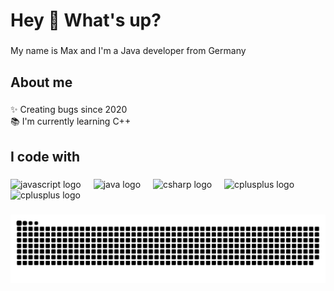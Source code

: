 <h1 align="left">Hey 👋 What's up?</h1>

###

<p align="left">My name is Max and I'm a Java developer from Germany</p>

###

<h2 align="left">About me</h2>

###

<p align="left">✨ Creating bugs since 2020<br>📚 I'm currently learning C++</p>

###

<h2 align="left">I code with</h2>

###

<div align="left">
  <img src="https://cdn.jsdelivr.net/gh/devicons/devicon/icons/javascript/javascript-original.svg" height="40" alt="javascript logo"  />
  <img width="12" />
  <img src="https://cdn.jsdelivr.net/gh/devicons/devicon/icons/java/java-original.svg" height="40" alt="java logo"  />
  <img width="12" />
  <img src="https://cdn.jsdelivr.net/gh/devicons/devicon/icons/csharp/csharp-original.svg" height="40" alt="csharp logo"  />
  <img width="12" />
  <img src="https://cdn.jsdelivr.net/gh/devicons/devicon/icons/cplusplus/cplusplus-original.svg" height="40" alt="cplusplus logo"  />
  <img src="https://banner2.cleanpng.com/20180331/rcq/kisspng-scratch-logo-scratch-logo-computer-programming-com-scratches-5abf2dd097a9c6.8886429015224785446212.jpg](https://upload.wikimedia.org/wikipedia/commons/b/b1/Scratch_S.svg" height="40" alt="cplusplus logo"  />
</div>

###

<img src="https://raw.githubusercontent.com/kurioseente/kurioseente/output/snake.svg" alt="Snake animation" />

###
